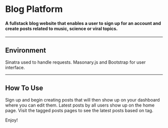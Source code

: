 # Blog Platform
#### A fullstack blog website that enables a user to sign up for an account and create posts related to music, science or viral topics.

----
## Environment

Sinatra used to handle requests.
Masonary.js and Bootstrap for user interface.

----
## How To Use
Sign up and begin creating posts that will then show up on your dashboard where you can edit them. Latest posts by all users show up on the home page. Visit the tagged posts pages to see the latest posts based on tag.

Enjoy!
